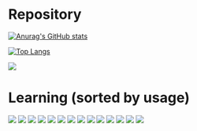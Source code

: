 # Repository
[![Anurag's GitHub stats](https://github-readme-stats.vercel.app/api?username=nightb8g&count_private=true&hide=contribs,prs,issues,stars&show_icons=true&theme=react&hide_border=true)](https://github.com/anuraghazra/github-readme-stats)

[![Top Langs](https://github-readme-stats.vercel.app/api/top-langs/?username=nightb8g&langs_count=10&layout=compact&theme=react&hide_border=true)](https://github.com/anuraghazra/github-readme-stats)

<img src="https://img.shields.io/github/last-commit/nightb8g/nightb8g?label=Last%20Update&logo=github&style=for-the-badge"/>

<!--
## All Time Languages--
---
<!-- Waka share --
<!--![wakatime](https://wakatime.com/share/@nightb8g/4aea87cd-ee8a-4f22-8d0c-882a8cc020a4.svg)

--- -->
# Learning (sorted by usage)
<!-- Programming language -->
<img src="https://img.shields.io/badge/javascript-F7DF1E?style=for-the-badge&logo=javascript&logoColor=333"/>
<img src="https://img.shields.io/badge/c_sharp-239120?style=for-the-badge&logo=csharp&logoColor=ddd"/>
<img src="https://img.shields.io/badge/java-007396?style=for-the-badge&logo=java&logoColor=fff"/>
<img src="https://img.shields.io/badge/python-3776AB?style=for-the-badge&logo=python&logoColor=ddd"/>
<img src="https://img.shields.io/badge/c-A8B9CC?style=for-the-badge&logo=c&logoColor=333"/>

<!-- Markdown language -->
<img src="https://img.shields.io/badge/html-E34F26?style=for-the-badge"/>
<img src="https://img.shields.io/badge/markdown-000?style=for-the-badge"/>
<!-- Style -->
<img src="https://img.shields.io/badge/css-1572B6?style=for-the-badge"/>

<!-- Framework -->
<img src="https://img.shields.io/badge/express-000?style=for-the-badge"/>
<img src="https://img.shields.io/badge/react-61DAFB?style=for-the-badge"/>
<img src="https://img.shields.io/badge/node_js-339933?style=for-the-badge"/>
<img src="https://img.shields.io/badge/.net-512BD4?style=for-the-badge"/>

<!-- Database -->
<img src="https://img.shields.io/badge/mongo_db-47A248?style=for-the-badge"/>
<img src="https://img.shields.io/badge/sql-CC2927?style=for-the-badge"/>

[//]: # (Links)

[simple-icons]: <https://simpleicons.org/>
[github-whitelist]: <https://gist.github.com/kivikakk/622b5dcf395e26c49e2334f0eb19e6f9>